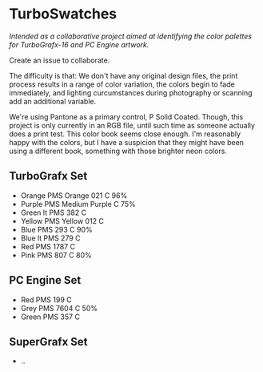 # TurboSwatches
_Intended as a collaborative project aimed at identifying the color palettes for TurboGrafx-16 and PC Engine artwork._

Create an issue to collaborate.

The difficulty is that: We don't have any original design files, the print process results in a range of color variation, the colors begin to fade immediately, and lighting curcumstances during photography or scanning add an additional variable.

We're using Pantone as a primary control, P Solid Coated. Though, this project is only currently in an RGB file, until such time as someone actually does a print test.
This color book seems close enough. I'm reasonably happy with the colors, but I have a suspicion that they might have been using a different book, something with those brighter neon colors.

## TurboGrafx Set
* Orange    PMS Orange 021 C 96%
* Purple    PMS Medium Purple C 75%
* Green lt  PMS 382 C
* Yellow    PMS Yellow 012 C
* Blue      PMS 293 C 90%
* Blue lt   PMS 279 C
* Red       PMS 1787 C
* Pink	    PMS 807 C 80%

## PC Engine Set
* Red       PMS 199 C
* Grey      PMS 7604 C 50%
* Green     PMS 357 C

## SuperGrafx Set
* ..
